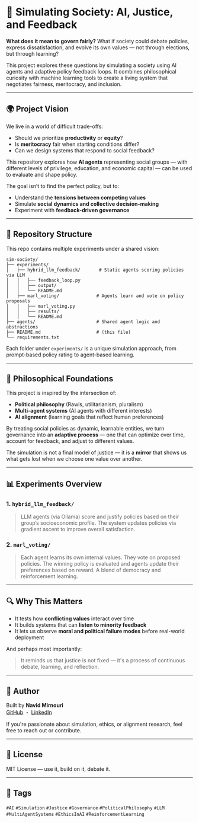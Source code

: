 # 🧠 Simulating Society: AI, Justice, and Feedback

**What does it mean to govern fairly?** What if society could debate policies, express dissatisfaction, and evolve its own values — not through elections, but through learning?

This project explores these questions by simulating a society using AI agents and adaptive policy feedback loops. It combines philosophical curiosity with machine learning tools to create a living system that negotiates fairness, meritocracy, and inclusion.

---

## 🌍 Project Vision

We live in a world of difficult trade-offs:
- Should we prioritize **productivity** or **equity**?
- Is **meritocracy** fair when starting conditions differ?
- Can we design systems that respond to social feedback?

This repository explores how **AI agents** representing social groups — with different levels of privilege, education, and economic capital — can be used to evaluate and shape policy.

The goal isn’t to find the perfect policy, but to:
- Understand the **tensions between competing values**
- Simulate **social dynamics and collective decision-making**
- Experiment with **feedback-driven governance**

---

## 🧪 Repository Structure

This repo contains multiple experiments under a shared vision:

```
sim-society/
├── experiments/
│   ├── hybrid_llm_feedback/       # Static agents scoring policies via LLM
│   │   ├── feedback_loop.py
│   │   ├── output/
│   │   └── README.md
│   ├── marl_voting/              # Agents learn and vote on policy proposals
│   │   ├── marl_voting.py
│   │   ├── results/
│   │   └── README.md
├── agents/                       # Shared agent logic and abstractions
├── README.md                     # (this file)
└── requirements.txt
```

Each folder under `experiments/` is a unique simulation approach, from prompt-based policy rating to agent-based learning.

---

## 🤖 Philosophical Foundations

This project is inspired by the intersection of:
- **Political philosophy** (Rawls, utilitarianism, pluralism)
- **Multi-agent systems** (AI agents with different interests)
- **AI alignment** (learning goals that reflect human preferences)

By treating social policies as dynamic, learnable entities, we turn governance into an **adaptive process** — one that can optimize over time, account for feedback, and adjust to different values.

The simulation is not a final model of justice — it is a **mirror** that shows us what gets lost when we choose one value over another.

---

## 📊 Experiments Overview

### 1. `hybrid_llm_feedback/`
> LLM agents (via Ollama) score and justify policies based on their group’s socioeconomic profile. The system updates policies via gradient ascent to improve overall satisfaction.

### 2. `marl_voting/`
> Each agent learns its own internal values. They vote on proposed policies. The winning policy is evaluated and agents update their preferences based on reward. A blend of democracy and reinforcement learning.

---

## 🔍 Why This Matters

- It tests how **conflicting values** interact over time
- It builds systems that can **listen to minority feedback**
- It lets us observe **moral and political failure modes** before real-world deployment

And perhaps most importantly:
> It reminds us that justice is not fixed — it's a process of continuous debate, learning, and reflection.

---

## 🧠 Author

Built by **Navid Mirnouri**  
[GitHub](https://github.com/navid72m) ・ [LinkedIn](https://www.linkedin.com/in/navid-mirnouri)

If you're passionate about simulation, ethics, or alignment research, feel free to reach out or contribute.

---

## 📜 License

MIT License — use it, build on it, debate it.

---

## 🧭 Tags

`#AI` `#Simulation` `#Justice` `#Governance` `#PoliticalPhilosophy` `#LLM` `#MultiAgentSystems` `#EthicsInAI` `#ReinforcementLearning`

